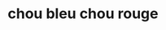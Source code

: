 ---
title: chou bleu chou rouge
draft: false
layout: recettes
type: plat
categories:
  - Accompagnement
regime:
  - vegan
  - sans-gluten
cuisson: Oui
temperature: Froid
plate: 100
check: Oui
checkAlwaysOk: false
ingredients:
  sec: []
  legumes:
    - title: Ail
      quantite: 4
      unit: tête·s
    - title: Oignon
      quantite: 4
      unit: Kg
    - title: Chou rouge
      quantite: 7
      unit: Kg
  lof:
    - title: Huile végétale
      quantite: 200
      unit: ml
  epices:
    - title: Gingembre en poudre
      quantite: 15
      unit: grammes
    - title: Cumin (graines)
      quantite: 30
      unit: grammes
    - title: moutarde graine
      quantite: 50
      unit: grammes
    - title: Cannelle
      quantite: 15
      unit: grammes
    - title: Coriandre en poudre
      quantite: 30
      unit: grammes
    - title: Muscade
      quantite: 7
      unit: grammes
    - title: Vinaigre de vin
      quantite: 150
      unit: ml
  sucres:
    - title: confiture de myrtille
      quantite: 200
      unit: grammes
preparation: >-2
  
   A ABSOLUMENT FAIRE LA VEILLE


        


    


          


    


    

  EAU VIOLETTE :


  Dans une grosse gamelle, faire blanchir à l'eau les choux rouges tronçonnés en gros morceaux.


  Quand l'eau est violette foncée, stopper la cuisson. Garder cette eau, elle servira de colorant bleu pour le chou blanc.


  Sortir les choux, laisser refroidir.


  CHOU ROUGE:


  Emincer les choux blanchis ainsi que les oignons. Emincer l'ail.


  Faire griller les épices.


  Dans les grands woks, faire d'abord fondre les oignons.


  Ensuite verser les épices, l'ail et le chou. Faire bien revenir.


  Ajouter le sucre et le vinaigre. Saler, poivrer. Laisser confire au moins 30min en remuant fréquemment.


  Ajouter la gelée de groseille, laisser cuire encore.


  Rectifier l'assaisonnement.


  Servir chaud ou froid.


  CHOU BLEU:


  Emincer finement le chou blanc.


  Transformer l'eau violette en bleue en ajoutant quelques cuillères de bicarbonnate de soude.


  Laisser macérer les choux blancs dans l'eau bleue au minimum 12h au frais.


  \
publishDate: 2025-06-02T18:31:00.000Z
uuid: b0vb19mp
titleslug: chou-bleu-chou-rouge_b0vb19mp
---